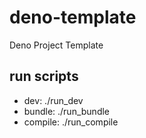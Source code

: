 # deno-template
Deno Project Template

## run scripts
- dev: ./run_dev
- bundle: ./run_bundle
- compile: ./run_compile
